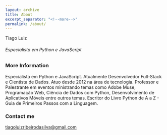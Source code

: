 ```yaml
---
layout: archive
title: About
excerpt_separator: "<!--more-->"
permalink: /about/
---
```


Tiago Luiz
###### Especialista em Python e JavaScript

### More Information

Especialista em Python e JavaScript. Atualmente Desenvolvedor Full-Stack e Cientista de Dados. Atuo desde 2012 na área de tecnologia. Professor e Palestrante em eventos ministrando temas como Adobe Muse, Programação Web, Ciência de Dados com Python, Desenvolvimento de Aplicativos Móveis entre outros temas. Escritor do Livro Python de A a Z - Guia de Primeiros Passos com a Linguagem.

### Contact me

[tiagoluizribeirodasilva@gmail.com](mailto:tiagoluizribeirodasilva@gmail.com)